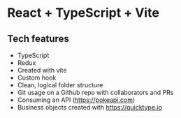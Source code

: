 # React + TypeScript + Vite

## Tech features
- TypeScript
- Redux
- Created with vite
- Custom hook
- Clean, logical folder structure
- Git usage on a Github repo with collaborators and PRs
- Consuming an API (https://pokeapi.com)
- Business objects created with https://quicktype.io

